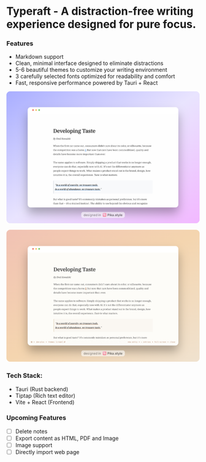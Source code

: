 # Typeraft - A distraction-free writing experience designed for pure focus.

### Features

- Markdown support
- Clean, minimal interface designed to eliminate distractions
- 5-6 beautiful themes to customize your writing environment
- 3 carefully selected fonts optimized for readability and comfort
- Fast, responsive performance powered by Tauri + React

![Screenshot-1 of a Typeraft.](https://raw.githubusercontent.com/vaishnavme/typeraft/refs/heads/main/public/typeraft-base.png)

![Screenshot-2 of a Typeraft with App config options.](https://raw.githubusercontent.com/vaishnavme/typeraft/refs/heads/main/public/typeraft-base2.png)

### Tech Stack:

- Tauri (Rust backend)
- Tiptap (Rich text editor)
- Vite + React (Frontend)

### Upcoming Features

- [ ] Delete notes
- [ ] Export content as HTML, PDF and Image
- [ ] Image support
- [ ] Directly import web page
